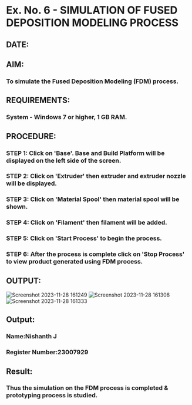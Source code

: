 # Ex. No. 6 - SIMULATION OF FUSED DEPOSITION MODELING PROCESS

## DATE: 
## AIM:
### To simulate the Fused Deposition Modeling (FDM) process.

## REQUIREMENTS:
### System - Windows 7 or higher, 1 GB RAM.

## PROCEDURE:
### STEP 1: Click on 'Base'. Base and Build Platform will be displayed on the left side of the screen.
### STEP 2: Click on 'Extruder' then extruder and extruder nozzle will be displayed.
### STEP 3: Click on 'Material Spool' then material spool will be shown.
### STEP 4: Click on 'Filament' then filament will be added.
### STEP 5: Click on 'Start Process' to begin the process.
### STEP 6: After the process is complete click on 'Stop Process' to view product generated using FDM process.

## OUTPUT:
![Screenshot 2023-11-28 161249](https://github.com/Nishanth-018/Ex.-No---6.-SIMULATION-OF-FUSED-DEPOSITION-MODELING-PROCESS/assets/149347651/7dd03c1e-dcb5-4828-9c6f-22b00b837727)
![Screenshot 2023-11-28 161308](https://github.com/Nishanth-018/Ex.-No---6.-SIMULATION-OF-FUSED-DEPOSITION-MODELING-PROCESS/assets/149347651/c917864c-8161-4724-83aa-239499e5691c)
![Screenshot 2023-11-28 161333](https://github.com/Nishanth-018/Ex.-No---6.-SIMULATION-OF-FUSED-DEPOSITION-MODELING-PROCESS/assets/149347651/aa1a863e-bf52-4dfa-b239-fc2bdde5ea31)



## Output:


### Name:Nishanth J
### Register Number:23007929

## Result:
### Thus the simulation on the FDM process is completed & prototyping process is studied.
